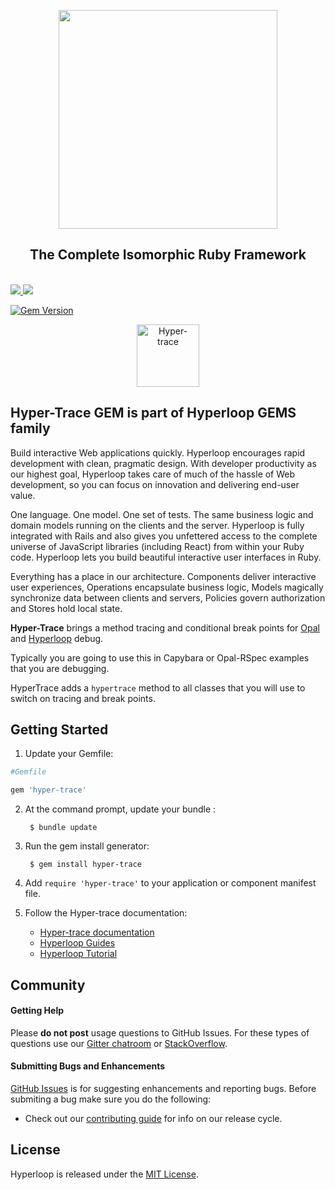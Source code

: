 <div class="githubhyperloopheader">

<p align="center">

<a href="http://ruby-hyperloop.io/" alt="Hyperloop" title="Hyperloop">
<img width="350px" src="http://ruby-hyperloop.io/images/hyperloop-github-logo.png">
</a>

</p>

<h2 align="center">The Complete Isomorphic Ruby Framework</h2>

<br>

<a href="http://ruby-hyperloop.io/" alt="Hyperloop" title="Hyperloop">
<img src="http://ruby-hyperloop.io/images/githubhyperloopbadge.png">
</a>

<a href="https://gitter.im/ruby-hyperloop/chat" alt="Gitter chat" title="Gitter chat">
<img src="http://ruby-hyperloop.io/images/githubgitterbadge.png">
</a>

[![Gem Version](https://badge.fury.io/rb/hyper-trace.svg)](https://badge.fury.io/rb/hyper-trace)

<p align="center">
<img src="http://ruby-hyperloop.io/images/HyperTracer.png" width="100" alt="Hyper-trace">
</p>

</div>

## Hyper-Trace GEM is part of Hyperloop GEMS family

Build interactive Web applications quickly. Hyperloop encourages rapid development with clean, pragmatic design. With developer productivity as our highest goal, Hyperloop takes care of much of the hassle of Web development, so you can focus on innovation and delivering end-user value.

One language. One model. One set of tests. The same business logic and domain models running on the clients and the server. Hyperloop is fully integrated with Rails and also gives you unfettered access to the complete universe of JavaScript libraries (including React) from within your Ruby code. Hyperloop lets you build beautiful interactive user interfaces in Ruby.

Everything has a place in our architecture. Components deliver interactive user experiences, Operations encapsulate business logic, Models magically synchronize data between clients and servers, Policies govern authorization and Stores hold local state. 

**Hyper-Trace** brings a method tracing and conditional break points for [Opal](http://opalrb.org/) and [Hyperloop](http://ruby-hyperloop.io) debug.

Typically you are going to use this in Capybara or Opal-RSpec examples that you are debugging.

HyperTrace adds a `hypertrace` method to all classes that you will use to switch on tracing and break points.

## Getting Started

1. Update your Gemfile:
        
```ruby
#Gemfile

gem 'hyper-trace'
```

2. At the command prompt, update your bundle :

        $ bundle update

3. Run the gem install generator:

        $ gem install hyper-trace
        
4. Add `require 'hyper-trace'` to your application or component manifest file.

5. Follow the Hyper-trace documentation:

    * [Hyper-trace documentation](http://ruby-hyperloop.io/tools/hypertrace/)
    * [Hyperloop Guides](http://ruby-hyperloop.io/docs/architecture)
    * [Hyperloop Tutorial](http://ruby-hyperloop.io/tutorials)

## Community

#### Getting Help
Please **do not post** usage questions to GitHub Issues. For these types of questions use our [Gitter chatroom](https://gitter.im/ruby-hyperloop/chat) or [StackOverflow](http://stackoverflow.com/questions/tagged/hyperloop).

#### Submitting Bugs and Enhancements
[GitHub Issues](https://github.com/ruby-hyperloop/hyperloop/issues) is for suggesting enhancements and reporting bugs. Before submiting a bug make sure you do the following:
* Check out our [contributing guide](https://github.com/ruby-hyperloop/hyperloop/blob/master/CONTRIBUTING.md) for info on our release cycle.

## License

Hyperloop is released under the [MIT License](http://www.opensource.org/licenses/MIT).

